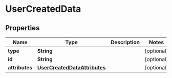 

# UserCreatedData

## Properties

Name | Type | Description | Notes
------------ | ------------- | ------------- | -------------
**type** | **String** |  |  [optional]
**id** | **String** |  |  [optional]
**attributes** | [**UserCreatedDataAttributes**](UserCreatedDataAttributes.md) |  |  [optional]



